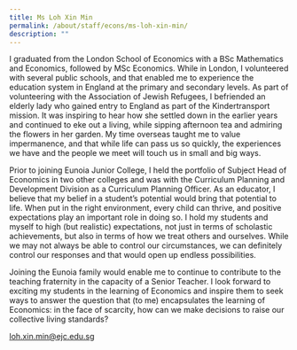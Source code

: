 ```yaml
---
title: Ms Loh Xin Min
permalink: /about/staff/econs/ms-loh-xin-min/
description: ""
---
```

I graduated from the London School of Economics with a BSc Mathematics and Economics, followed by MSc Economics. While in London, I volunteered with several public schools, and that enabled me to experience the education system in England at the primary and secondary levels. As part of volunteering with the Association of Jewish Refugees, I befriended an elderly lady who gained entry to England as part of the Kindertransport mission. It was inspiring to hear how she settled down in the earlier years and continued to eke out a living, while sipping afternoon tea and admiring the flowers in her garden. My time overseas taught me to value impermanence, and that while life can pass us so quickly, the experiences we have and the people we meet will touch us in small and big ways.

Prior to joining Eunoia Junior College, I held the portfolio of Subject Head of Economics in two other colleges and was with the Curriculum Planning and Development Division as a Curriculum Planning Officer. As an educator, I believe that my belief in a student’s potential would bring that potential to life. When put in the right environment, every child can thrive, and positive expectations play an important role in doing so. I hold my students and myself to high (but realistic) expectations, not just in terms of scholastic achievements, but also in terms of how we treat others and ourselves. While we may not always be able to control our circumstances, we can definitely control our responses and that would open up endless possibilities.

Joining the Eunoia family would enable me to continue to contribute to the teaching fraternity in the capacity of a Senior Teacher. I look forward to exciting my students in the learning of Economics and inspire them to seek ways to answer the question that (to me) encapsulates the learning of Economics: in the face of scarcity, how can we make decisions to raise our collective living standards?

[loh.xin.min@ejc.edu.sg](mailto:loh.xin.min@ejc.edu.sg)